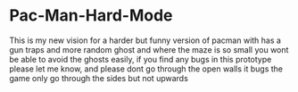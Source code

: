 # Pac-Man-Hard-Mode
This is my new vision for a harder but funny version of pacman with has a gun traps and more random ghost and where the maze is so small you wont be able to avoid the ghosts easily, if you find any bugs in this prototype please let me know, and please dont go through the open walls it bugs the game only go through the sides but not upwards
